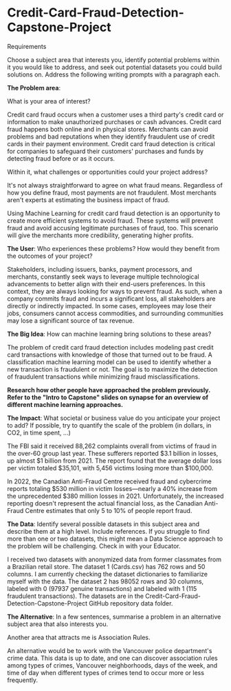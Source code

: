 # Credit-Card-Fraud-Detection-Capstone-Project

Requirements

Choose a subject area that interests you, identify potential problems within it you would like to address, and seek out potential datasets you could build solutions on. Address the following writing prompts with a paragraph each.

**The Problem area**: 

What is your area of interest?

Credit card fraud occurs when a customer uses a third party's credit card or information to make unauthorized purchases or cash advances. Credit card fraud happens both online and in physical stores. Merchants can avoid problems and bad reputations when they identify fraudulent use of credit cards in their payment environment. Credit card fraud detection is critical for companies to safeguard their customers' purchases and funds by detecting fraud before or as it occurs.

Within it, what challenges or opportunities could your project address?

It's not always straightforward to agree on what fraud means. Regardless of how you define fraud, most payments are not fraudulent. Most merchants aren't experts at estimating the business impact of fraud.

Using Machine Learning for credit card fraud detection is an opportunity to create more efficient systems to avoid fraud. These systems will prevent fraud and avoid accusing legitimate purchases of fraud, too. This scenario will give the merchants more credibility, generating higher profits.

**The User**: Who experiences these problems? How would they benefit from the outcomes of your project?

Stakeholders, including issuers, banks, payment processors, and merchants, constantly seek ways to leverage multiple technological advancements to better align with their end-users preferences. In this context, they are always looking for ways to prevent fraud. As such, when a company commits fraud and incurs a significant loss, all stakeholders are directly or indirectly impacted. In some cases, employees may lose their jobs, consumers cannot access commodities, and surrounding communities may lose a significant source of tax revenue.

**The Big Idea**: How can machine learning bring solutions to these areas?

The problem of credit card fraud detection includes modeling past credit card transactions with knowledge of those that turned out to be fraud. A classification machine learning model can be used to identify whether a new transaction is fraudulent or not. The goal is to maximize the detection of fraudulent transactions while minimizing fraud misclassifications.

**Research how other people have approached the problem previously. Refer to the "Intro to Capstone" slides on synapse for an overview of different machine learning approaches.**

**The Impact**: What societal or business value do you anticipate your project to add? If possible, try to quantify the scale of the problem (in dollars, in CO2, in time spent, ...)

The FBI said it received 88,262 complaints overall from victims of fraud in the over-60 group last year. These sufferers reported $3.1 billion in losses, up almost $1 billion from 2021. The report found that the average dollar loss per victim totaled $35,101, with 5,456 victims losing more than $100,000.

In 2022, the Canadian Anti-Fraud Centre received fraud and cybercrime reports totaling $530 million in victim losses—nearly a 40% increase from the unprecedented $380 million losses in 2021. Unfortunately, the increased reporting doesn't represent the actual financial loss, as the Canadian Anti-Fraud Centre estimates that only 5 to 10% of people report fraud.

**The Data**: Identify several possible datasets in this subject area and describe them at a high level. Include references. If you struggle to find more than one or two datasets, this might mean a Data Science approach to the problem will be challenging. Check in with your Educator.

I received two datasets with anonymized data from former classmates from a Brazilian retail store. The dataset 1 (Cards.csv) has 762 rows and 50 columns. I am currently checking the dataset dictionaries to familiarize myself with the data. The dataset 2 has 98052 rows and 30 columns, labeled with 0 (97937 genuine transactions) and labeled with 1 (115 fraudulent transactions). The datasets are in the Credit-Card-Fraud-Detection-Capstone-Project GitHub repository data folder.

**The Alternative**: In a few sentences, summarise a problem in an alternative subject area that also interests you.

Another area that attracts me is Association Rules.

An alternative would be to work with the Vancouver police department's crime data. This data is up to date, and one can discover association rules among types of crimes, Vancouver neighborhoods, days of the week, and time of day when different types of crimes tend to occur more or less frequently.
